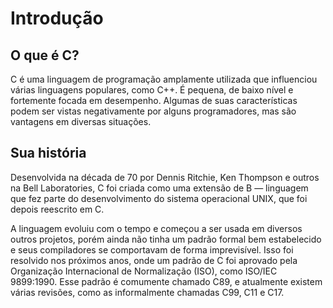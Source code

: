 # Introdução

## O que é C?

C é uma linguagem de programação amplamente utilizada que influenciou várias
linguagens populares, como C++. É pequena, de baixo nível e fortemente focada em
desempenho. Algumas de suas características podem ser vistas negativamente por
alguns programadores, mas são vantagens em diversas situações.

## Sua história

Desenvolvida na década de 70 por Dennis Ritchie, Ken Thompson e outros na Bell
Laboratories, C foi criada como uma extensão de B — linguagem que fez parte do
desenvolvimento do sistema operacional UNIX, que foi depois reescrito em C.

A linguagem evoluiu com o tempo e começou a ser usada em diversos outros
projetos, porém ainda não tinha um padrão formal bem estabelecido e seus
compiladores se comportavam de forma imprevisível. Isso foi resolvido nos
próximos anos, onde um padrão de C foi aprovado pela Organização Internacional
de Normalização (ISO), como ISO/IEC 9899:1990. Esse padrão é comumente chamado
C89, e atualmente existem várias revisões, como as informalmente chamadas C99,
C11 e C17.
